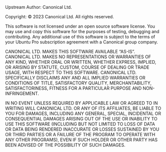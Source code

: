 Upstream Author: Canonical Ltd.

Copyright: © 2023 Canonical Ltd. All rights reserved.

This software is not licensed under an open source software license. You may use and copy this software for the purposes of testing, debugging and contributing. Any additional use of this software is subject to the terms of your Ubuntu Pro subscription agreement with a Canonical group company.  

CANONICAL LTD. MAKES THIS SOFTWARE AVAILABLE “AS-IS”.  CANONICAL  LTD. MAKES NO REPRESENTATIONS OR WARRANTIES OF ANY KIND, WHETHER ORAL OR WRITTEN, WHETHER EXPRESS, IMPLIED, OR ARISING BY STATUTE, CUSTOM, COURSE OF DEALING OR TRADE USAGE, WITH RESPECT TO THIS SOFTWARE.  CANONICAL LTD. SPECIFICALLY DISCLAIMS ANY AND ALL IMPLIED WARRANTIES OR CONDITIONS OF TITLE, SATISFACTORY QUALITY, MERCHANTABILITY, SATISFACTORINESS, FITNESS FOR A PARTICULAR PURPOSE AND NON-INFRINGEMENT.

IN NO EVENT UNLESS REQUIRED BY APPLICABLE LAW OR AGREED TO IN WRITING WILL CANONICAL LTD. OR ANY OF ITS AFFILIATES, BE LIABLE TO YOU FOR DAMAGES, INCLUDING ANY GENERAL, SPECIAL, INCIDENTAL OR CONSEQUENTIAL DAMAGES ARISING OUT OF THE USE OR INABILITY TO USE THIS SOFTWARE (INCLUDING BUT NOT LIMITED TO LOSS OF DATA OR DATA BEING RENDERED INACCURATE OR LOSSES SUSTAINED BY YOU OR THIRD PARTIES OR A FAILURE OF THE PROGRAM TO OPERATE WITH ANY OTHER PROGRAMS), EVEN IF SUCH HOLDER OR OTHER PARTY HAS BEEN ADVISED OF THE POSSIBILITY OF SUCH DAMAGES.
